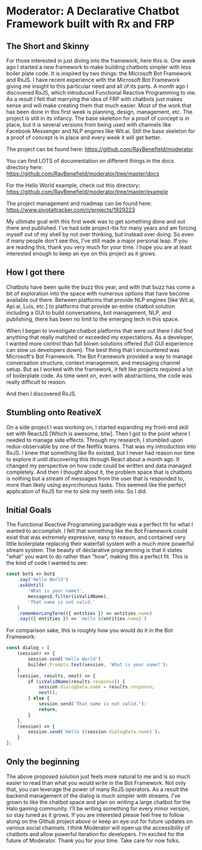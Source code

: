 # Moderator: A Declarative Chatbot Framework built with Rx and FRP


## The Short and Skinny

For those interested in just diving into the framework, here this is. One week ago I started a new framework to make building chatbots simpler with less boiler plate code. It is inspired by two things: the Microsoft Bot Framework and RxJS. I have recent experience with the Microsoft Bot Framework giving me insight to this particular need and all of its parts. A month ago I  discovered RxJS, which introduced Functional Reactive Programming to me. As a result I felt that marrying the idea of FRP with chatbots just makes sense and will make creating them that much easier. Most of the work that has been done in this first week is planning, design, management, etc. The project is still in its infancy. The base skeletion for a proof of concept is in place, but it is several versions from being used with channels like Facebook Messenger and NLP engines like Wit.ai. Still the base skeleton for a proof of concept is in place and every week it will get better.

The project can be found here: https://github.com/RayBenefield/moderator

You can find LOTS of documentation on different things in the docs directory here: https://github.com/RayBenefield/moderator/tree/master/docs

For the Hello World example, check out this directory: https://github.com/RayBenefield/moderator/tree/master/example

The project management and roadmap can be found here: https://www.pivotaltracker.com/n/projects/1929223


My ultimate goal with this first week was to get something done and out there and published. I've had side project-itis for many years and am forcing myself out of my shell by not over thinking, but instead over doing. So even if many people don't see this, I've still made a major personal leap. If you are reading this, thank you very much for your time. I hope you are at least interested enough to keep an eye on this project as it grows.


## How I got there

Chatbots have been quite the buzz this year, and with that buzz has come a bit of exploration into the space with numerous options that have become available out there. Between platforms that provide NLP engines [like Wit.ai, Api.ai, Luis, etc.] to platforms that provide an entire chatbot solution including a GUI to build conversations, bot management, NLP, and publishing, there has been no limit to the emerging tech in this space.

When I began to investigate chatbot platforms that were out there I did find anything that really matched or exceeded my expectations. As a developer, I wanted more control than full blown solutions offered (full GUI experience can slow us developers down). The best thing that I encountered was Microsoft's Bot Framework. The Bot Framework provided a way to manage conversation structure, context management, and messaging channel setup. But as I worked with the framework, it felt like projects required a lot of boilerplate code. As time went on, even with abstractions, the code was really difficult to reason.

And then I discovered RxJS.


## Stumbling onto ReativeX

On a side project I was working on, I started expanding my front-end skill set with ReactJS [Which is awesome, btw]. Then I got to the point where I needed to manage side effects. Through my research, I stumbled upon redux-observable by one of the Netflix teams. That was my introduction into RxJS. I knew that something like Rx existed, but I never had reason nor time to explore it until discovering this through React about a month ago. It changed my perspective on how code could be written and data managed completely. And then I thought about it, the problem space that is chatbots is nothing but a stream of messages from the user that is responded to, more than likely using asyncrhonous tasks. This seemed like the perfect application of RxJS for me to sink my teeth into. So I did.


## Initial Goals

The Functional Reactive Programming paradigm was a perfect fit for what I wanted to accomplish. I felt that something like the Bot Framework could exist that was extremely expressive, easy to reason, and contained very little boilerplate replacing their waterfall system with a much more powerful stream system. The beauty of declarative programming is that it states "what" you want to do rather than "how", making this a perfect fit. This is the kind of code I wanted to see:

```js
const bot$ => bot$
    .say('Hello World')
    .askUntil(
        'What is your name?',
        messages$.filter(isValidName),
        'That name is not valid.'
    )
    .rememberLongTerm(({ entities }) => entities.name)
    .say(({ entities }) => `Hello ${entities.name}`)
```

For comparison sake, this is roughly how you would do it in the Bot Framework:

```js
const dialog = [
    (session) => {
        session.send('Hello World')
        builder.Prompts.text(session, 'What is your name?');
    }
    (session, results, next) => {
        if (isValidName(results.response)) {
            session.dialogData.name = results.response;
            next();
        } else {
            session.send('That name is not valid.');
            return;
        }
    },
    (session) => {
        session.send(`Hello ${session.dialogData.name}`);
    }
];
```


## Only the beginning

The above proposed solution just feels more natural to me and is so much easier to read than what you would write in the Bot Framework. Not only that, you can leverage the power of many RxJS operators. As a result the backend management of the dialog is much simpler with streams. I've grown to like the chatbot space and plan on writing a large chatbot for the Halo gaming community. I'll be writing something for every minor version, so stay tuned as it grows. If you are interested please feel free to follow along on the Github project above or keep an eye out for future updates on various social channels. I think Moderator will open up the accessibility of chatbots and allow powerful iteration for developers. I'm excited for the future of Moderator. Thank you for your time. Take care for now folks.
